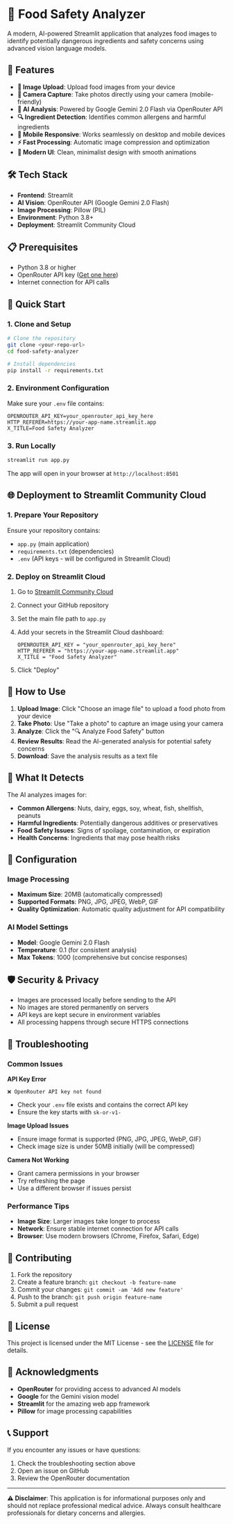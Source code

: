 # 🍎 Food Safety Analyzer

A modern, AI-powered Streamlit application that analyzes food images to identify potentially dangerous ingredients and safety concerns using advanced vision language models.

## 🚀 Features

- **📁 Image Upload**: Upload food images from your device
- **📸 Camera Capture**: Take photos directly using your camera (mobile-friendly)
- **🧠 AI Analysis**: Powered by Google Gemini 2.0 Flash via OpenRouter API
- **🔍 Ingredient Detection**: Identifies common allergens and harmful ingredients
- **📱 Mobile Responsive**: Works seamlessly on desktop and mobile devices
- **⚡ Fast Processing**: Automatic image compression and optimization
- **🎨 Modern UI**: Clean, minimalist design with smooth animations

## 🛠️ Tech Stack

- **Frontend**: Streamlit
- **AI Vision**: OpenRouter API (Google Gemini 2.0 Flash)
- **Image Processing**: Pillow (PIL)
- **Environment**: Python 3.8+
- **Deployment**: Streamlit Community Cloud

## 📋 Prerequisites

- Python 3.8 or higher
- OpenRouter API key ([Get one here](https://openrouter.ai/))
- Internet connection for API calls

## 🚀 Quick Start

### 1. Clone and Setup

```bash
# Clone the repository
git clone <your-repo-url>
cd food-safety-analyzer

# Install dependencies
pip install -r requirements.txt
```

### 2. Environment Configuration

Make sure your `.env` file contains:

```env
OPENROUTER_API_KEY=your_openrouter_api_key_here
HTTP_REFERER=https://your-app-name.streamlit.app
X_TITLE=Food Safety Analyzer
```

### 3. Run Locally

```bash
streamlit run app.py
```

The app will open in your browser at `http://localhost:8501`

## 🌐 Deployment to Streamlit Community Cloud

### 1. Prepare Your Repository

Ensure your repository contains:
- `app.py` (main application)
- `requirements.txt` (dependencies)
- `.env` (API keys - will be configured in Streamlit Cloud)

### 2. Deploy on Streamlit Cloud

1. Go to [Streamlit Community Cloud](https://streamlit.io/cloud)
2. Connect your GitHub repository
3. Set the main file path to `app.py`
4. Add your secrets in the Streamlit Cloud dashboard:

   ```
   OPENROUTER_API_KEY = "your_openrouter_api_key_here"
   HTTP_REFERER = "https://your-app-name.streamlit.app"
   X_TITLE = "Food Safety Analyzer"
   ```

5. Click "Deploy"

## 📱 How to Use

1. **Upload Image**: Click "Choose an image file" to upload a food photo from your device
2. **Take Photo**: Use "Take a photo" to capture an image using your camera
3. **Analyze**: Click the "🔍 Analyze Food Safety" button
4. **Review Results**: Read the AI-generated analysis for potential safety concerns
5. **Download**: Save the analysis results as a text file

## 🎯 What It Detects

The AI analyzes images for:
- **Common Allergens**: Nuts, dairy, eggs, soy, wheat, fish, shellfish, peanuts
- **Harmful Ingredients**: Potentially dangerous additives or preservatives
- **Food Safety Issues**: Signs of spoilage, contamination, or expiration
- **Health Concerns**: Ingredients that may pose health risks

## 🔧 Configuration

### Image Processing
- **Maximum Size**: 20MB (automatically compressed)
- **Supported Formats**: PNG, JPG, JPEG, WebP, GIF
- **Quality Optimization**: Automatic quality adjustment for API compatibility

### AI Model Settings
- **Model**: Google Gemini 2.0 Flash
- **Temperature**: 0.1 (for consistent analysis)
- **Max Tokens**: 1000 (comprehensive but concise responses)

## 🛡️ Security & Privacy

- Images are processed locally before sending to the API
- No images are stored permanently on servers
- API keys are kept secure in environment variables
- All processing happens through secure HTTPS connections

## 🐛 Troubleshooting

### Common Issues

**API Key Error**
```
❌ OpenRouter API key not found
```
- Check your `.env` file exists and contains the correct API key
- Ensure the key starts with `sk-or-v1-`

**Image Upload Issues**
- Ensure image format is supported (PNG, JPG, JPEG, WebP, GIF)
- Check image size is under 50MB initially (will be compressed)

**Camera Not Working**
- Grant camera permissions in your browser
- Try refreshing the page
- Use a different browser if issues persist

### Performance Tips

- **Image Size**: Larger images take longer to process
- **Network**: Ensure stable internet connection for API calls
- **Browser**: Use modern browsers (Chrome, Firefox, Safari, Edge)

## 🤝 Contributing

1. Fork the repository
2. Create a feature branch: `git checkout -b feature-name`
3. Commit your changes: `git commit -am 'Add new feature'`
4. Push to the branch: `git push origin feature-name`
5. Submit a pull request

## 📄 License

This project is licensed under the MIT License - see the [LICENSE](LICENSE) file for details.

## 🙏 Acknowledgments

- **OpenRouter** for providing access to advanced AI models
- **Google** for the Gemini vision model
- **Streamlit** for the amazing web app framework
- **Pillow** for image processing capabilities

## 📞 Support

If you encounter any issues or have questions:

1. Check the troubleshooting section above
2. Open an issue on GitHub
3. Review the OpenRouter documentation

---

**⚠️ Disclaimer**: This application is for informational purposes only and should not replace professional medical advice. Always consult healthcare professionals for dietary concerns and allergies.
